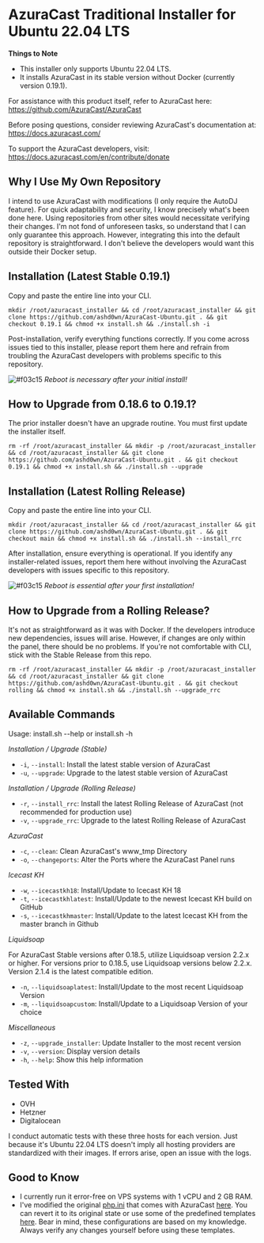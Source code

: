 # AzuraCast Traditional Installer for Ubuntu 22.04 LTS

**Things to Note**

- This installer only supports Ubuntu 22.04 LTS.
- It installs AzuraCast in its stable version without Docker (currently version 0.19.1).

For assistance with this product itself, refer to AzuraCast here: <https://github.com/AzuraCast/AzuraCast>

Before posing questions, consider reviewing AzuraCast's documentation at: <https://docs.azuracast.com/>

To support the AzuraCast developers, visit: <https://docs.azuracast.com/en/contribute/donate>

## Why I Use My Own Repository

I intend to use AzuraCast with modifications (I only require the AutoDJ feature). For quick adaptability and security, I know precisely what's been done here. Using repositories from other sites would necessitate verifying their changes. I'm not fond of unforeseen tasks, so understand that I can only guarantee this approach. However, integrating this into the default repository is straightforward. I don't believe the developers would want this outside their Docker setup.

## Installation (Latest Stable 0.19.1)

Copy and paste the entire line into your CLI.

```
mkdir /root/azuracast_installer && cd /root/azuracast_installer && git clone https://github.com/ashd0wn/AzuraCast-Ubuntu.git . && git checkout 0.19.1 && chmod +x install.sh && ./install.sh -i
```

Post-installation, verify everything functions correctly. If you come across issues tied to this installer, please report them here and refrain from troubling the AzuraCast developers with problems specific to this repository.

![#f03c15](https://placehold.co/15x15/f03c15/f03c15.png) *Reboot is necessary after your initial install!*

## How to Upgrade from 0.18.6 to 0.19.1?

The prior installer doesn't have an upgrade routine. You must first update the installer itself.

```
rm -rf /root/azuracast_installer && mkdir -p /root/azuracast_installer && cd /root/azuracast_installer && git clone https://github.com/ashd0wn/AzuraCast-Ubuntu.git . && git checkout 0.19.1 && chmod +x install.sh && ./install.sh --upgrade
```

## Installation (Latest Rolling Release)

Copy and paste the entire line into your CLI.

```
mkdir /root/azuracast_installer && cd /root/azuracast_installer && git clone https://github.com/ashd0wn/AzuraCast-Ubuntu.git . && git checkout main && chmod +x install.sh && ./install.sh --install_rrc
```

After installation, ensure everything is operational. If you identify any installer-related issues, report them here without involving the AzuraCast developers with issues specific to this repository.

![#f03c15](https://placehold.co/15x15/f03c15/f03c15.png) *Reboot is essential after your first installation!*

## How to Upgrade from a Rolling Release?

It's not as straightforward as it was with Docker. If the developers introduce new dependencies, issues will arise. However, if changes are only within the panel, there should be no problems. If you're not comfortable with CLI, stick with the Stable Release from this repo.

```
rm -rf /root/azuracast_installer && mkdir -p /root/azuracast_installer && cd /root/azuracast_installer && git clone https://github.com/ashd0wn/AzuraCast-Ubuntu.git . && git checkout rolling && chmod +x install.sh && ./install.sh --upgrade_rrc
```

## Available Commands

Usage: install.sh --help or install.sh -h

*Installation / Upgrade (Stable)*

- `-i`, `--install`: Install the latest stable version of AzuraCast
- `-u`, `--upgrade`: Upgrade to the latest stable version of AzuraCast

*Installation / Upgrade (Rolling Release)*

- `-r`, `--install_rrc`: Install the latest Rolling Release of AzuraCast (not recommended for production use)
- `-v`, `--upgrade_rrc`: Upgrade to the latest Rolling Release of AzuraCast
  
*AzuraCast*

- `-c`, `--clean`: Clean AzuraCast's www_tmp Directory
- `-o`, `--changeports`: Alter the Ports where the AzuraCast Panel runs

*Icecast KH*

- `-w`, `--icecastkh18`: Install/Update to Icecast KH 18
- `-t`, `--icecastkhlatest`: Install/Update to the newest Icecast KH build on GitHub
- `-s`, `--icecastkhmaster`: Install/Update to the latest Icecast KH from the master branch in Github

*Liquidsoap*

For AzuraCast Stable versions after 0.18.5, utilize Liquidsoap version 2.2.x or higher. For versions prior to 0.18.5, use Liquidsoap versions below 2.2.x. Version 2.1.4 is the latest compatible edition.

- `-n`, `--liquidsoaplatest`: Install/Update to the most recent Liquidsoap Version
- `-m`, `--liquidsoapcustom`: Install/Update to a Liquidsoap Version of your choice

*Miscellaneous*

- `-z`, `--upgrade_installer`: Update Installer to the most recent version
- `-v`, `--version`: Display version details
- `-h`, `--help`: Show this help information

## Tested With

- OVH
- Hetzner
- Digitalocean

I conduct automatic tests with these three hosts for each version. Just because it's Ubuntu 22.04 LTS doesn't imply all hosting providers are standardized with their images. If errors arise, open an issue with the logs.

## Good to Know

- I currently run it error-free on VPS systems with 1 vCPU and 2 GB RAM.
- I've modified the original [php.ini](/web/php/php.ini) that comes with AzuraCast [here](https://github.com/AzuraCast/AzuraCast/blob/main/util/docker/web/php/php.ini.tmpl). You can revert it to its original state or use some of the predefined templates [here](/web/php). Bear in mind, these configurations are based on my knowledge. Always verify any changes yourself before using these templates.
